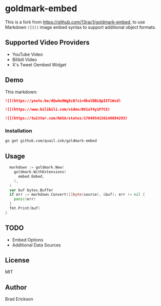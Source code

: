 # goldmark-embed

This is a fork from https://github.com/13rac1/goldmark-embed, to use Markdown `![]()` image embed syntax to support additional object formats.

[goldmark]: http://github.com/yuin/goldmark

## Supported Video Providers

* YouTube Video
* Bilibili Video
* X's Tweet Oembed Widget

## Demo

This markdown:

```md
![](https://youtu.be/dQw4w9WgXcQ?si=0kalBBLQpIXT1Wcd)
```

```md
![](https://www.bilibili.com/video/BV1uT4y1P7CX)
```

```md
![](https://twitter.com/NASA/status/1704954156149084293)
```

### Installation

```bash
go get github.com/quail.ink/goldmark-embed
```

## Usage

```go
  markdown := goldmark.New(
    goldmark.WithExtensions(
      embed.Embed,
    ),
  )
  var buf bytes.Buffer
  if err := markdown.Convert([]byte(source), &buf); err != nil {
    panic(err)
  }
  fmt.Print(buf)
}
```

## TODO

* Embed Options
* Additional Data Sources

## License

MIT

## Author

Brad Erickson
